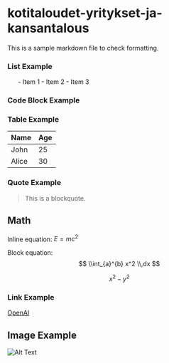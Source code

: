 # kotitaloudet-yritykset-ja-kansantalous


This is a sample markdown file to check formatting.

### List Example
<ul>
- Item 1
- Item 2
- Item 3
</ul>

### Code Block Example

### Table Example
| Name  | Age |
|-------|-----|
| John  | 25  |
| Alice | 30  |

### Quote Example
> This is a blockquote.


## Math

Inline equation: $E = mc^2$

Block equation:
$$
\\int_{a}^{b} x^2 \\,dx
$$

$$
x^2 - y^2
$$

### Link Example
[OpenAI](https://openai.com)

## Image Example
![Alt Text](https://via.placeholder.com/150)